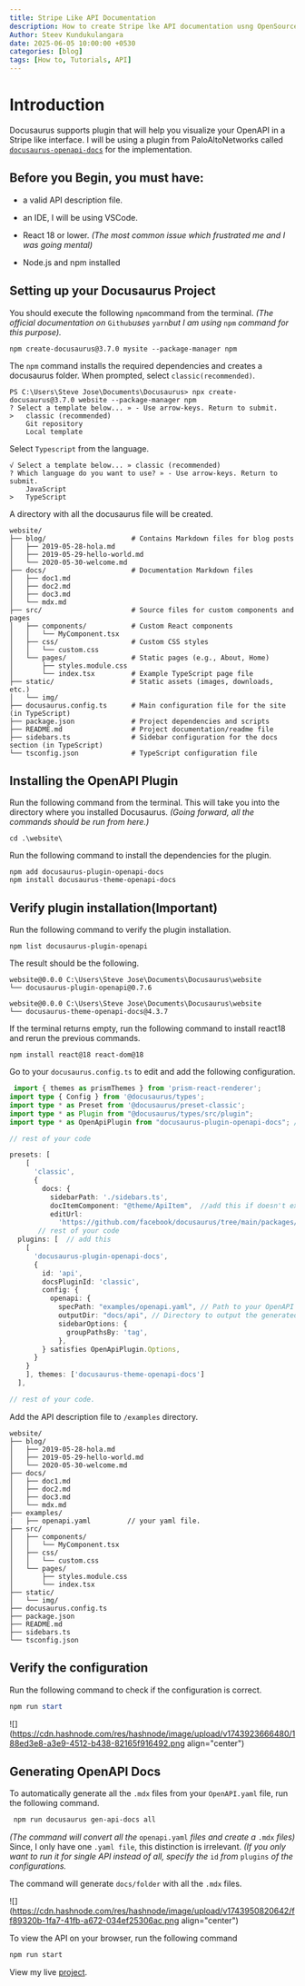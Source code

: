```yaml
---
title: Stripe Like API Documentation
description: How to create Stripe lke API documentation usng OpenSource Docusaurus theme?
Author: Steev Kundukulangara
date: 2025-06-05 10:00:00 +0530
categories: [blog]
tags: [How to, Tutorials, API]
---
```




# Introduction

Docusaurus supports plugin that will help you visualize your OpenAPI in a Stripe like interface. I will be using a plugin from PaloAltoNetworks called [`docusaurus-openapi-docs`](https://github.com/PaloAltoNetworks/docusaurus-openapi-docs) for the implementation.

## Before you Begin, you must have:

* a valid API description file.
    
* an IDE, I will be using VSCode.
    
* React 18 or lower. *(The most common issue which frustrated me and I was going mental)*
    
* Node.js and npm installed
    

## Setting up your Docusaurus Project

You should execute the following `npm`command from the terminal. *(The official documentation on* `Github`*uses* `yarn`*but I am using* `npm` *command for this purpose).*

```
npm create-docusaurus@3.7.0 mysite --package-manager npm
```

The `npm` command installs the required dependencies and creates a docusaurus folder. When prompted, select `classic(recommended)`.

```
PS C:\Users\Steve Jose\Documents\Docusaurus> npx create-docusaurus@3.7.0 website --package-manager npm    
? Select a template below... » - Use arrow-keys. Return to submit.
>   classic (recommended)
    Git repository
    Local template
```

Select `Typescript` from the language.

```
√ Select a template below... » classic (recommended)
? Which language do you want to use? » - Use arrow-keys. Return to submit.
    JavaScript
>   TypeScript
```

A directory with all the docusaurus file will be created.

```
website/
├── blog/                     # Contains Markdown files for blog posts
│   ├── 2019-05-28-hola.md
│   ├── 2019-05-29-hello-world.md
│   └── 2020-05-30-welcome.md
├── docs/                     # Documentation Markdown files
│   ├── doc1.md
│   ├── doc2.md
│   ├── doc3.md
│   └── mdx.md
├── src/                      # Source files for custom components and pages
│   ├── components/           # Custom React components
│   │   └── MyComponent.tsx
│   ├── css/                  # Custom CSS styles
│   │   └── custom.css
│   └── pages/                # Static pages (e.g., About, Home)
│       ├── styles.module.css
│       └── index.tsx         # Example TypeScript page file
├── static/                   # Static assets (images, downloads, etc.)
│   └── img/
├── docusaurus.config.ts      # Main configuration file for the site (in TypeScript)
├── package.json              # Project dependencies and scripts
├── README.md                 # Project documentation/readme file
├── sidebars.ts               # Sidebar configuration for the docs section (in TypeScript)
└── tsconfig.json             # TypeScript configuration file
```

## Installing the OpenAPI Plugin

Run the following command from the terminal. This will take you into the directory where you installed Docusaurus. *(Going forward, all the commands should be run from here.)*

```
cd .\website\
```

Run the following command to install the dependencies for the plugin.

```
npm add docusaurus-plugin-openapi-docs
npm install docusaurus-theme-openapi-docs
```

## Verify plugin installation(Important)

Run the following command to verify the plugin installation.

```
npm list docusaurus-plugin-openapi 
```

The result should be the following.

```
website@0.0.0 C:\Users\Steve Jose\Documents\Docusaurus\website
└── docusaurus-plugin-openapi@0.7.6

website@0.0.0 C:\Users\Steve Jose\Documents\Docusaurus\website
└── docusaurus-theme-openapi-docs@4.3.7
```

If the terminal returns empty, run the following command to install react18 and rerun the previous commands.

```
npm install react@18 react-dom@18
```

Go to your `docusaurus.config.ts` to edit and add the following configuration.

```typescript
 import { themes as prismThemes } from 'prism-react-renderer';
import type { Config } from '@docusaurus/types';
import type * as Preset from '@docusaurus/preset-classic';
import type * as Plugin from "@docusaurus/types/src/plugin";
import type * as OpenApiPlugin from "docusaurus-plugin-openapi-docs"; //add this if doesn't exist

// rest of your code

presets: [
    [
      'classic',
      {
        docs: {
          sidebarPath: './sidebars.ts',
          docItemComponent: "@theme/ApiItem",  //add this if doesn't exist
          editUrl:
            'https://github.com/facebook/docusaurus/tree/main/packages/create-docusaurus/templates/shared/',
       // rest of your code
  plugins: [  // add this
    [
      'docusaurus-plugin-openapi-docs',
      {
        id: 'api',
        docsPluginId: 'classic',
        config: {
          openapi: {
            specPath: "examples/openapi.yaml", // Path to your OpenAPI spec
            outputDir: "docs/api", // Directory to output the generated docs
            sidebarOptions: {
              groupPathsBy: 'tag',
            },
        } satisfies OpenApiPlugin.Options,
      }
    }
    ], themes: ['docusaurus-theme-openapi-docs']
  ],

// rest of your code.
```

Add the API description file to `/examples` directory.

```
website/
├── blog/                     
│   ├── 2019-05-28-hola.md
│   ├── 2019-05-29-hello-world.md
│   └── 2020-05-30-welcome.md
├── docs/                    
│   ├── doc1.md
│   ├── doc2.md
│   ├── doc3.md
│   └── mdx.md
├── examples/
|   ├── openapi.yaml         // your yaml file.
├── src/                      
│   ├── components/         
│   │   └── MyComponent.tsx
│   ├── css/                
│   │   └── custom.css
│   └── pages/              
│       ├── styles.module.css
│       └── index.tsx        
├── static/                 
│   └── img/
├── docusaurus.config.ts    
├── package.json             
├── README.md               
├── sidebars.ts              
└── tsconfig.json            
```

## Verify the configuration

Run the following command to check if the configuration is correct.

```powershell
npm run start
```

![](https://cdn.hashnode.com/res/hashnode/image/upload/v1743923666480/188ed3e8-a3e9-4512-b438-82165f916492.png align="center")

## Generating OpenAPI Docs

To automatically generate all the `.mdx` files from your `OpenAPI.yaml` file, run the following command.

```bash
 npm run docusaurus gen-api-docs all
```

*(The command will convert all the* `openapi.yaml` *files and create a* `.mdx` *files)* Since, I only have one `.yaml file`, this distinction is irrelevant. *(If you only want to run it for single API instead of all, specify the* `id` *from* `plugins` *of the configurations.*

The command will generate `docs/folder` with all the `.mdx` files.

![](https://cdn.hashnode.com/res/hashnode/image/upload/v1743950820642/ff89320b-1fa7-41fb-a672-034ef25306ac.png align="center")

To view the API on your browser, run the following command

```bash
npm run start
```

View my live [project](https://kstevejose.github.io/API_Documentation/docs/api/financial-information-provider-api).